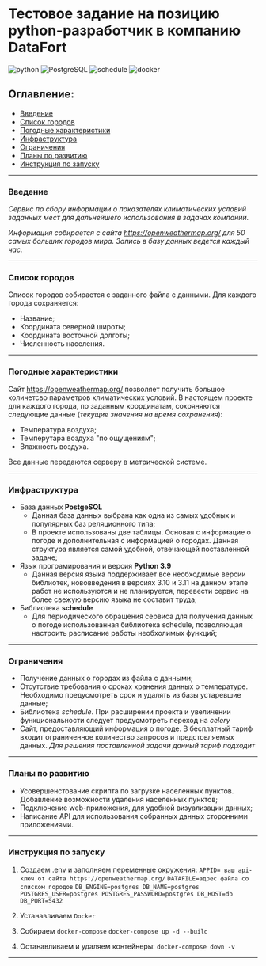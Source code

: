 # Тестовое задание на позицию python-разработчик в компанию DataFort
![python](https://img.shields.io/badge/python-3.9-green)
![PostgreSQL](https://img.shields.io/badge/PostgreSQL-14.6-green)
![schedule](https://img.shields.io/badge/schedule-1.1.0-green)
![docker](https://img.shields.io/badge/docker-grey)
<br>
## Оглавление:

- [Введение](#введение)
- [Список городов](#cписок-городов)
- [Погодные характеристики](#погодные-характеристики)
- [Инфраструктура](#инфраструктура)
- [Ограничения](#ограничения)
- [Планы по развитию](#планы-по-развитию)
- [Инструкция по запуску](#инструкция-по-запуску)
----
### <anchor>Введение</anchor>
_Сервис по сбору информации о показателях климатических условий заданных мест для дальнейшего использования в задачах компании._

_Информация собирается с сайта https://openweathermap.org/ для 50 самых больших городов мира.
Запись в базу данных ведется каждый час._

----
### <anchor>Список городов</anchor>
Список городов собирается с заданного файла с данными.
Для каждого города сохраняется:
- Название;
- Координата северной широты;
- Координата восточной долготы;
- Численность населения.
----
### <anchor>Погодные характеристики</anchor>
Сайт https://openweathermap.org/ позволяет получить большое количетсво параметров климатических условий.
В настоящем проекте для каждого города, по заданным координатам, сохряняются следующие данные (_текущие значения на время сохранения_):
- Температура воздуха;
- Темперутара воздуха "по ощущениям";
- Влажность воздуха.

Все данные передаются серверу в метрической системе. 

----
### <anchor>Инфраструктура</anchor>
- База данных **PostgeSQL**
  - Данная база данных выбрана как одна из самых удобных и популярных баз реляционного типа;
  - В проекте использованы две таблицы. Основая с информацие о погоде и дополнительная с информацией о городах. Данная структура является самой удобной, отвечающей поставленной задаче;
- Язык програмирования и версия **Python 3.9**
  - Данная версия языка поддерживает все необходимые версии библиотек, нововведения в версиях 3.10 и 3.11 на данном этапе работ не используются и не планируется, перевести сервис на более свежую версию языка не составит труда;
- Библиотека **schedule**
  - Для периодического обращения сервиса для получения данных о погоде использованная библиотека schedule, позволяющая настроить расписание работы необхолимых функций;
----
### <anchor>Ограничения</anchor>

- Получение данных о городах из файла с данными;
- Отсутствие требования о сроках хранения данных о температуре. Необходимо предусмотреть срок и удалять из базы устаревшие данные;
- Библиотека *schedule*. При расширении проекта и увеличении функциональности следует предусмотреть переход на *celery*
- Сайт, предоставляющий информация о погоде. В бесплатный тариф входит ограниченное количество запросов и предстовляемых данных. _Для решения поставленной задачи данный тариф подходит_

----
### <anchor>Планы по развитию</anchor>
- Усовершенстование скрипта по загрузке населенных пунктов. Добавление возможности удаления населенных пунктов;
- Подключение web-приложения, для удобной визуализации данных;
- Написание API для использования собранных данных сторонними приложениями.

----
### <anchor>Инструкция по запуску</anchor>

1. Создаем .env и заполняем переменные окружения:
`APPID= ваш api-ключ от сайта https://openweathermap.org/`
`DATAFILE=адрес файла со списком городов`
`DB_ENGINE=postgres
DB_NAME=postgres
POSTGRES_USER=postgres
POSTGRES_PASSWORD=postgres
DB_HOST=db
DB_PORT=5432`
2. Устанавливаем `Docker`

3. Собираем `docker-compose`
`docker-compose up -d --build`
4. Останавливаем и удаляем контейнеры:
`docker-compose down -v`
----